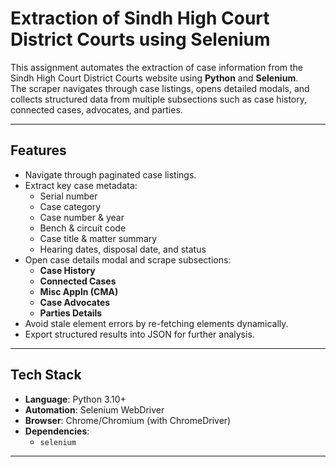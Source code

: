 # Extraction of Sindh High Court District Courts using Selenium

This assignment automates the extraction of case information from the Sindh High Court District Courts website using **Python** and **Selenium**.  
The scraper navigates through case listings, opens detailed modals, and collects structured data from multiple subsections such as case history, connected cases, advocates, and parties.

---

## Features
- Navigate through paginated case listings.
- Extract key case metadata:
  - Serial number
  - Case category
  - Case number & year
  - Bench & circuit code
  - Case title & matter summary
  - Hearing dates, disposal date, and status
- Open case details modal and scrape subsections:
  - **Case History**
  - **Connected Cases**
  - **Misc Appln (CMA)**
  - **Case Advocates**
  - **Parties Details**
- Avoid stale element errors by re-fetching elements dynamically.
- Export structured results into JSON for further analysis.

---

## Tech Stack
- **Language**: Python 3.10+
- **Automation**: Selenium WebDriver
- **Browser**: Chrome/Chromium (with ChromeDriver)
- **Dependencies**:
  - `selenium`
---

